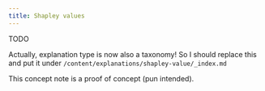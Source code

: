 ```yaml
---
title: Shapley values
--- 
```


TODO 

Actually, explanation type is now also a taxonomy! 
So I should replace this and put it under `/content/explanations/shapley-value/_index.md`

This concept note is a proof of concept (pun intended).
